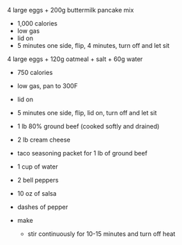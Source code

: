 4 large eggs + 200g buttermilk pancake mix
 - 1,000 calories
 - low gas
 - lid on
 - 5 minutes one side, flip, 4 minutes, turn off and let sit
 
4 large eggs + 120g oatmeal + salt + 60g water
 - 750 calories
 - low gas, pan to 300F
 - lid on
 - 5 minutes one side, flip, lid on, turn off and let sit
 
- 1 lb 80% ground beef (cooked softly and drained)
- 2 lb cream cheese
- taco seasoning packet for 1 lb of ground beef
- 1 cup of water
- 2 bell peppers
- 10 oz of salsa
- dashes of pepper
- make
  - stir continuously for 10-15 minutes and turn off heat